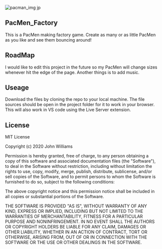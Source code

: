 ![pacman_img jp](https://user-images.githubusercontent.com/87256580/131732200-d2f3c4a2-2694-4b4a-a61b-37ad181b7c21.jpg)



## PacMen_Factory 

This is a PacMen making factory game. Create as many or as little PacMen as you like and see them bouncing around!

## RoadMap

I would like to edit this project in the future so my PacMen will change sizes whenever hit the edge of the page. Another things is to add music.

## Useage

Download the files by cloning the repo to your local machine. The file sources should be open in the project folder for it to work in your browser. This will also work in VS code using the Live Server extension.

## License

MIT License

Copyright (c) 2020 John Williams

Permission is hereby granted, free of charge, to any person obtaining a copy of this software and associated documentation files (the "Software"), to deal in the Software without restriction, including without limitation the rights to use, copy, modify, merge, publish, distribute, sublicense, and/or sell copies of the Software, and to permit persons to whom the Software is furnished to do so, subject to the following conditions:

The above copyright notice and this permission notice shall be included in all copies or substantial portions of the Software.

THE SOFTWARE IS PROVIDED "AS IS", WITHOUT WARRANTY OF ANY KIND, EXPRESS OR IMPLIED, INCLUDING BUT NOT LIMITED TO THE WARRANTIES OF MERCHANTABILITY, FITNESS FOR A PARTICULAR PURPOSE AND NONINFRINGEMENT. IN NO EVENT SHALL THE AUTHORS OR COPYRIGHT HOLDERS BE LIABLE FOR ANY CLAIM, DAMAGES OR OTHER LIABILITY, WHETHER IN AN ACTION OF CONTRACT, TORT OR OTHERWISE, ARISING FROM, OUT OF OR IN CONNECTION WITH THE SOFTWARE OR THE USE OR OTHER DEALINGS IN THE SOFTWARE.
